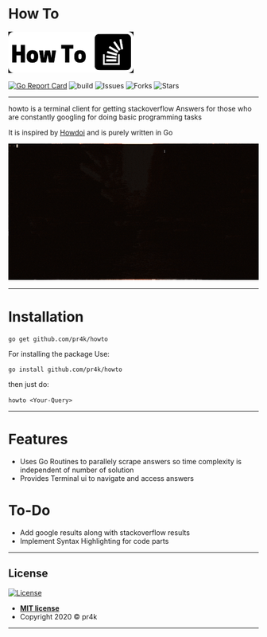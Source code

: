 # How To 


<img src="images/logo.png" alt=")" width="50%" >

[![Go Report Card](https://goreportcard.com/badge/github.com/pr4k/howto)](https://goreportcard.com/report/github.com/pr4k/howto)
![build](https://travis-ci.com/pr4k/howto.svg?branch=master)
![Issues](https://img.shields.io/github/issues/pr4k/howto)
![Forks](https://img.shields.io/github/forks/pr4k/howto)
![Stars](https://img.shields.io/github/stars/pr4k/howto)

---
howto is a terminal client for getting stackoverflow Answers for those who are constantly googling for doing basic programming tasks

It is inspired by [Howdoi](https://github.com/gleitz/howdoi) and is purely written in Go

![Terminal](images/terminal.gif)

---

# Installation

```
go get github.com/pr4k/howto 
```

For installing the package Use:
```
go install github.com/pr4k/howto 
```
then just do:

```howto <Your-Query>```

---
# Features
 - Uses Go Routines to parallely scrape answers so time complexity is independent of number of solution
 - Provides Terminal ui to navigate and access answers

# To-Do
- Add google results along with stackoverflow results
- Implement Syntax Highlighting for code parts

---

## License

[![License](https://img.shields.io/github/license/pr4k/howto)](http://badges.mit-license.org)

- **[MIT license](http://opensource.org/licenses/mit-license.php)**
- Copyright 2020 © pr4k
---
